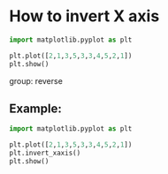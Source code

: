 # How to invert X axis

```python
import matplotlib.pyplot as plt

plt.plot([2,1,3,5,3,3,4,5,2,1])
plt.show()
```


group: reverse

## Example: 
```python
import matplotlib.pyplot as plt

plt.plot([2,1,3,5,3,3,4,5,2,1])
plt.invert_xaxis()
plt.show()
```


